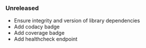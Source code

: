 ### Unreleased
  - Ensure integrity and version of library dependencies
  - Add codacy badge
  - Add coverage badge
  - Add healthcheck endpoint
